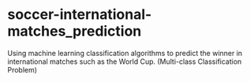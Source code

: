 # soccer-international-matches_prediction

Using machine learning classification algorithms to predict the winner in international matches such as the World Cup. (Multi-class Classification Problem)
